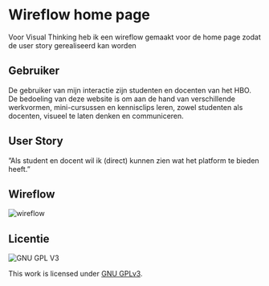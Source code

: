 # Wireflow home page
Voor Visual Thinking heb ik een wireflow gemaakt voor de home page zodat de user story gerealiseerd kan worden

## Gebruiker
De gebruiker van mijn interactie zijn studenten en docenten van het HBO. De bedoeling van deze website is om aan de hand van verschillende werkvormen, mini-cursussen en kennisclips leren, zowel studenten als docenten, visueel te laten denken en communiceren.

## User Story
”Als student en docent wil ik (direct) kunnen zien wat het platform te bieden heeft.”

## Wireflow
![wireflow](https://user-images.githubusercontent.com/61830362/215079237-a313b8ee-44fe-4b35-a14f-22dbe727310c.JPG)

## Licentie

![GNU GPL V3](https://www.gnu.org/graphics/gplv3-127x51.png)

This work is licensed under [GNU GPLv3](./LICENSE).
